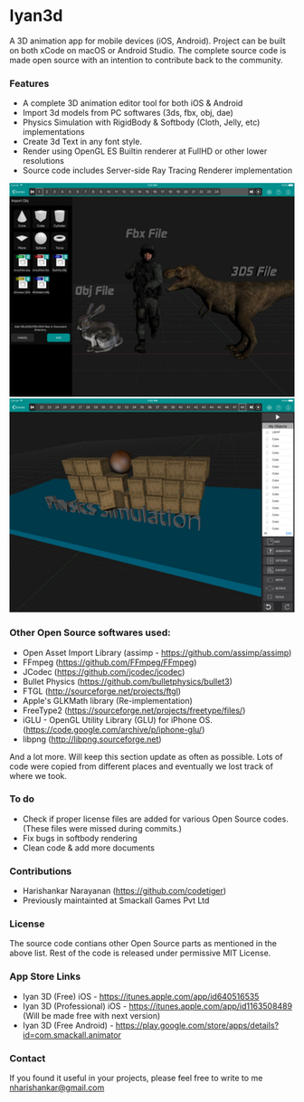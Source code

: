 # Iyan3d
A 3D animation app for mobile devices (iOS, Android). Project can be built on both xCode on macOS or Android Studio. The complete source code is made open source with an intention to contribute back to the community. 

### Features
* A complete 3D animation editor tool for both iOS & Android
* Import 3d models from PC softwares (3ds, fbx, obj, dae)
* Physics Simulation with RigidBody & Softbody (Cloth, Jelly, etc) implementations
* Create 3d Text in any font style.
* Render using OpenGL ES Builtin renderer at FullHD or other lower resolutions
* Source code includes Server-side Ray Tracing Renderer implementation

![](screenshots/screen1.jpeg)
![](screenshots/screen2.jpeg)

### Other Open Source softwares used:
* Open Asset Import Library (assimp - https://github.com/assimp/assimp) 
* FFmpeg (https://github.com/FFmpeg/FFmpeg)
* JCodec (https://github.com/jcodec/jcodec)
* Bullet Physics (https://github.com/bulletphysics/bullet3)
* FTGL (http://sourceforge.net/projects/ftgl)
* Apple's GLKMath library (Re-implementation)
* FreeType2 (https://sourceforge.net/projects/freetype/files/)
* iGLU - OpenGL Utility Library (GLU) for iPhone OS. (https://code.google.com/archive/p/iphone-glu/)
* libpng (http://libpng.sourceforge.net)

And a lot more. Will keep this section update as often as possible. Lots of code were copied from different places and eventually we lost track of where we took. 

### To do
* Check if proper license files are added for various Open Source codes. (These files were missed during commits.)
* Fix bugs in softbody rendering
* Clean code & add more documents

### Contributions
* Harishankar Narayanan (https://github.com/codetiger)
* Previously maintainted at Smackall Games Pvt Ltd

### License
The source code contians other Open Source parts as mentioned in the above list. Rest of the code is released under permissive MIT License. 

### App Store Links
* Iyan 3D (Free) iOS - https://itunes.apple.com/app/id640516535
* Iyan 3D (Professional) iOS - https://itunes.apple.com/app/id1163508489 (Will be made free with next version)
* Iyan 3D (Free Android) - https://play.google.com/store/apps/details?id=com.smackall.animator

### Contact
If you found it useful in your projects, please feel free to write to me nharishankar@gmail.com